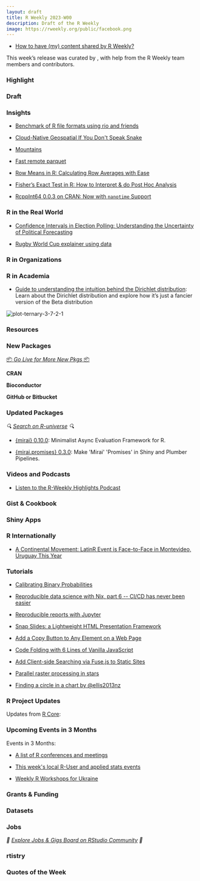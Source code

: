 ```yaml
---
layout: draft
title: R Weekly 2023-W00
description: Draft of the R Weekly
image: https://rweekly.org/public/facebook.png
---
```



+ [How to have (my) content shared by R Weekly?](https://github.com/rweekly/rweekly.org#how-to-have-my-content-shared-by-r-weekly)

This week’s release was curated by [](), with help from the R Weekly team members and contributors.



### Highlight

### Draft


### Insights

- [Benchmark of R file formats using rio and friends](https://chainsawriot.com/postmannheim/2023/09/21/benchmark.html)

+ [Cloud-Native Geospatial If You Don't Speak Snake](https://cloudnativegeo.org/blog/2023/09/cloud-native-geospatial-if-you-dont-speak-snake)

+ [Mountains](https://r.iresmi.net/posts/2023/mountains/index.html)

+ [Fast remote parquet](https://r.iresmi.net/posts/2023/fast_remote_parquet/index.html)

+ [Row Means in R: Calculating Row Averages with Ease](https://www.marsja.se/row-means-in-r-calculating-row-averages/)
  
+ [Fisher’s Exact Test in R: How to Interpret & do Post Hoc Analysis](https://www.marsja.se/fishers-exact-test-in-r-how-to-interpret-post-hoc-analysis/)

+ [RcppInt64 0.0.3 on CRAN: Now with <code>nanotime</code> Support](http://dirk.eddelbuettel.com/blog/2023/09/19#rcppint64_0.0.3)

### R in the Real World

+ [Confidence Intervals in Election Polling: Understanding the Uncertainty of Political Forecasting](https://blog.ephorie.de/confidence-intervals-in-election-polling-understanding-the-uncertainty-of-political-forecasting?utm_source=rss&utm_medium=rss&utm_campaign=confidence-intervals-in-election-polling-understanding-the-uncertainty-of-political-forecasting)

+ [Rugby World Cup explainer using data](https://nc233.com/2023/09/rugby-world-cup-explainer-using-data/)

### R in Organizations



### R in Academia

- [Guide to understanding the intuition behind the Dirichlet distribution](https://www.andrewheiss.com/blog/2023/09/18/understanding-dirichlet-beta-intuition/): Learn about the Dirichlet distribution and explore how it’s just a fancier version of the Beta distribution

![plot-ternary-3-7-2-1](https://github.com/rweekly/rweekly.org/assets/73663/609a87ec-beab-44a8-b762-84403035518c)

### Resources



### New Packages

<p class="added-hostname"><a href="https://rweekly.org/live" target="_blank" class="externalLink">📦 <i>Go Live for More New Pkgs</i> 📦</a></p>


**CRAN**



**Bioconductor**



**GitHub or Bitbucket**



### Updated Packages

<i>🔍 [Search on R-universe](https://r-universe.dev/search/) 🔍</i>

+ [{mirai} 0.10.0](https://cran.r-project.org/package=mirai): Minimalist Async Evaluation Framework for R.

+ [{mirai.promises} 0.3.0](https://cran.r-project.org/package=mirai.promises): Make 'Mirai' 'Promises' in Shiny and Plumber Pipelines.

### Videos and Podcasts

+ [Listen to the R-Weekly Highlights Podcast](https://rweekly.fireside.fm/)


### Gist & Cookbook



### Shiny Apps



### R Internationally

+ [A Continental Movement: LatinR Event is Face-to-Face in Montevideo, Uruguay This Year](https://www.r-consortium.org/announcement/2023/09/19/a-continental-movement-latinr-event-is-face-to-face-in-montevideo-uruguay-this-year)


### Tutorials


+ [Calibrating Binary Probabilities](https://tonyelhabr.rbind.io/posts/probability-calibration/)
  
+ [Reproducible data science with Nix, part 6 -- CI/CD has never been easier](https://www.brodrigues.co/blog/2023-09-20-nix_for_r_part6/)

+ [Reproducible reports with Jupyter](https://www.jumpingrivers.com/blog/reproducible-reports-jupyter-quarto-python/)

+ [Snap Slides: a Lightweight HTML Presentation Framework](https://yihui.org/en/2023/09/snap-slides/)
  
+ [Add a Copy Button to Any Element on a Web Page](https://yihui.org/en/2023/09/copy-button/)
  
+ [Code Folding with 6 Lines of Vanilla JavaScript](https://yihui.org/en/2023/09/code-folding/)
  
+ [Add Client-side Searching via Fuse.js to Static Sites](https://yihui.org/en/2023/09/fuse-search/)

+ [Parallel raster processing in stars](https://www.r-spatial.org//r/2023/09/21/stars-parallel.html)

+ [Finding a circle in a chart by @ellis2013nz](http://freerangestats.info/blog/2023/09/23/circle)

<!--<div class="post-more-begin></div><div class="post-more-end"></div>-->

### R Project Updates

Updates from [R Core](http://developer.r-project.org/blosxom.cgi/R-devel/NEWS):


### Upcoming Events in 3 Months

Events in 3 Months:


+ [A list of R conferences and meetings](https://jumpingrivers.github.io/meetingsR/events.html)

+ [This week's local R-User and applied stats events](https://community.rstudio.com/c/irl)

+ [Weekly R Workshops for Ukraine](https://sites.google.com/view/dariia-mykhailyshyna/main/r-workshops-for-ukraine)

### Grants & Funding


### Datasets


### Jobs

<i>💼 [Explore Jobs & Gigs Board on RStudio Community](https://community.rstudio.com/c/jobs/) 💼</i>

### rtistry


### Quotes of the Week
